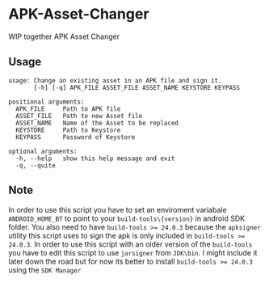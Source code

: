 # APK-Asset-Changer
WIP together APK Asset Changer

## Usage
```
usage: Change an existing asset in an APK file and sign it.
       [-h] [-q] APK_FILE ASSET_FILE ASSET_NAME KEYSTORE KEYPASS

positional arguments:
  APK_FILE     Path to APK file
  ASSET_FILE   Path to new Asset file
  ASSET_NAME   Name of the Asset to be replaced
  KEYSTORE     Path to Keystore
  KEYPASS      Password of Keystore

optional arguments:
  -h, --help   show this help message and exit
  -q, --quite
 ```

## Note
In order to use this script you have to set an enviroment variabale `ANDROID_HOME_BT` to point to your `build-tools\{version}` in android SDK folder. You also need to have `build-tools >= 24.0.3` because the `apksigner` utility this script uses to sign the apk is only included in `build-tools >= 24.0.3`.
In order to use this script with an older version of the `build-tools` you have to edit this script to use `jarsigner` from `JDK\bin`.
I might include it later down the road but for now its better to install `build-tools >= 24.0.3` using the `SDK Manager`
